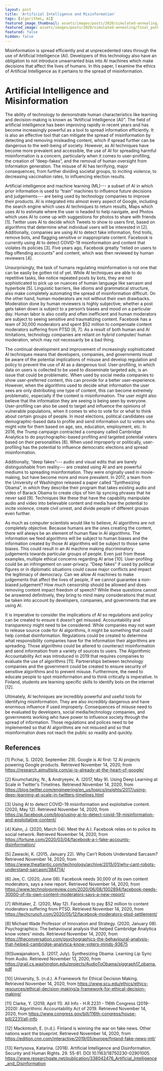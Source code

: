 ```yaml
---
layout: post
title: 'Artificial Intelligence and Misinformation'
tags: [algorithms, AI]
featured_image_thumbnail: assets/images/posts/2020/simulated-annealing/final_path.png
featured_image: assets/images/posts/2020/simulated-annealing/final_path.png
featured: false
hidden: false
---
```


Misinformation is spread efficiently and at unprecedented rates through the use of Artificial Intelligence (AI). Developers of this technology also have an obligation to not introduce unwarranted bias into AI machines which make decisions that affect the lives of humans. In this paper, I examine the ethics of Artificial Intelligence as it pertains to the spread of misinformation.

# Artificial Intelligence and Misinformation
The ability of technology to demonstrate human characteristics like learning and decision-making is known as “Artificial Intelligence (AI)”. The field of artificial intelligence has been improving rapidly in recent years and has become increasingly powerful as a tool to spread information efficiently. It is also an effective tool that can mitigate the spread of misinformation by detecting and removing misleading content, which if spread further can be dangerous to the well-being of society. However, as AI techniques have become more prevalent and accessible, the use of AI for spreading harmful misinformation is a concern, particularly when it comes to user-profiling, the creation of “deep-fakes”, and the removal of human oversight from information generation. The misuse of AI has terrifying, major consequences, from further dividing societal groups, to inciting violence, to decreasing vaccination rates, to influencing election results.

Artificial intelligence and machine learning (ML)--- a subset of AI in which prior information is used to “train” machines to influence future decisions and judgements--- are being used by technology companies to improve their products. AI is integrated into almost every aspect of Google, including the search engine which uses AI techniques to return results, Maps which uses AI to estimate where the user is headed to help navigate, and Photos which uses AI to come up with suggestions for photos to share with friends [1]. Twitter uses AI to decide which Tweets to show to users first, based on algorithms that determine what individual users will be interested in [2]. Additionally, companies are using AI to detect fake information, find trolls, remove bots, and flagging sensitive or inappropriate content. Facebook is currently using AI to detect COVID-19 misinformation and content that violates its policies [3]. Five years ago, Facebook greatly “relied on users to flag offending accounts” and content, which was then reviewed by human reviewers [4].
    
Unsurprisingly, the task of humans regulating misinformation is not one that can be easily be gotten rid of yet. While AI techniques are able to do repetitive tasks, like notice repeated posts by bots, they are not sophisticated to pick up on nuances of human language like sarcasm and hyperbole [5]. Linguistic barriers, like idioms and grammatical structure, also make completely automating the spread of misinformation difficult. On the other hand, human moderators are not without their own drawbacks. Moderation done by human reviewers is highly subjective; whether a post gets taken down is subject to a person’s biases and mood on a particular day. Human labor is also costly and often inefficient and human moderators are subject to seeing sensitive and traumatizing content. Facebook has a team of 30,000 moderators and spent $52 million to compensate content moderators suffering from PTSD [6, 7]. As a result of both human and AI limitations, technology companies are reliant on hybrid computer/ human moderation, which may not necessarily be a bad thing.
    
The continual development and improvement of increasingly sophisticated AI techniques means that developers, companies, and governments must be aware of the potential implications of misuse and develop regulation and policy to prevent the use of AI as a dangerous tool. User-profiling, in which data on users is collected to be used to disseminate targeted ads, is an issue that could be problematic. When used by social media companies to show user-preferred content, this can provide for a better user-experience. However, when the algorithms used to decide what information the user sees are only distributing one type of content, this can become extremely problematic, especially if the content is misinformation. The user might also believe that the information they are seeing is being seen by everyone. User-profiling can also be used to target and influence the opinions of vulnerable populations, when it comes to who to vote for or what to think about certain groups of people. In most elections, political candidates use demographic-based data to profile and send information out to voters who might vote for them based on age, sex, education, employment, etc. In 2016, the Trump campaign contracted a company called Cambridge Analytica to do psychographic-based profiling and targeted potential voters based on their personalities [8]. When used improperly or politically, user-profiling has the potential to influence democratic elections and spread misinformation.

Additionally, “deep fakes”--- audio and visual edits that are barely distinguishable from reality--- are created using AI and are powerful mediums to spreading misinformation. They were originally used in movie-making, but have become more and more prevalent. In 2017, a team from the University of Washington released a paper called “Synthesizing Obama”, in which they describe their program that takes existing audio and video of Barack Obama to create clips of him lip syncing phrases that he never said [9]. Techniques like these that have the capability manipulate audio and video into believable content and media have the potential to incite violence, create civil unrest, and divide people of different groups even further.

As much as computer scientists would like to believe, AI algorithms are not completely objective. Because humans are the ones creating the content, there will always be an element of human flaw in AI algorithms. The information we feed algorithms will be subject to human biases and the information created by those AI algorithms will be subject to those same biases. This could result in an AI machine making discriminatory judgements towards particular groups of people.
Even just from these examples, multiple ethical concerns regarding AI arise [10]. User-profiling could be an infringement on user-privacy. “Deep fakes” if used by political figures or in diplomatic situations could cause major conflicts and impact the legitimacy of democracy. Can we allow AI machines to make judgements that affect the lives of people, if we cannot guarantee a non-biased judgement? How much censorship should be allowed and does removing content impact freedom of speech? While these questions cannot be answered definitively, they bring to mind many considerations that must be taken into account by developers, companies, and governments that are using AI. 

It is imperative to consider the implications of AI so regulations and policy can be created to ensure it doesn’t get misused. Accountability and transparency might need to be considered. While companies may not want to release source code for AI algorithms, it might be something that could help combat disinformation. Regulations could be created to determine what responsibility companies have for the information their algorithms are spreading. Those algorithms could be altered to counteract misinformation and send information from a variety of sources to users. The Algorithmic Accountability Act was introduced in 2019 that requires companies to evaluate the use of algorithms [11]. Partnerships between technology companies and the government could be created to ensure security of sensitive algorithms and to prevent misuse. Furthermore, the need to educate people to spot misinformation and to think critically is imperative. In Finland, students are learning specific skills to identify bots on the internet [12].

Ultimately, AI techniques are incredibly powerful and useful tools for identifying misinformation. They are also incredibly dangerous and have enormous influence if used improperly. Consequences of misuse need to be evaluated by developers, social media/technology companies, and governments working who have power to influence society through the spread of information. Those regulations and polices need to be implemented so that AI algorithms are not misused and so that misinformation does not reach the public so readily and quickly.

## References

[1] Pichai, S. (2020, September 29). Google is AI first: 12 AI projects powering Google products. Retrieved November 14, 2020, from https://research.aimultiple.com/ai-is-already-at-the-heart-of-google/

[2] Koumchatzky, N., &amp; Andryeyev, A. (2017, May 9). Using Deep Learning at Scale in Twitter's Timelines. Retrieved November 14, 2020, from https://blog.twitter.com/engineering/en_us/topics/insights/2017/using-deep-learning-at-scale-in-twitters-timelines.html

[3] Using AI to detect COVID-19 misinformation and exploitative content. (2020, May 12). Retrieved November 14, 2020, from https://ai.facebook.com/blog/using-ai-to-detect-covid-19-misinformation-and-exploitative-content/

[4] Kahn, J. (2020, March 04). Meet the A.I. Facebook relies on to police its social network. Retrieved November 14, 2020, from https://fortune.com/2020/03/04/facebook-a-i-fake-accounts-disinformation/

[5] Zawacki, K. (2015, January 22). Why Can't Robots Understand Sarcasm? Retrieved November 14, 2020, from https://www.theatlantic.com/technology/archive/2015/01/why-cant-robots-understand-sarcasm/384714/

[6] Jee, C. (2020, June 08). Facebook needs 30,000 of its own content moderators, says a new report. Retrieved November 14, 2020, from https://www.technologyreview.com/2020/06/08/1002894/facebook-needs-30000-of-its-own-content-moderators-says-a-new-report/

[7] Whittaker, Z. (2020, May 12). Facebook to pay $52 million to content moderators suffering from PTSD. Retrieved November 14, 2020, from https://techcrunch.com/2020/05/12/facebook-moderators-ptsd-settlement/ 

[8] Michael Wade Professor of Innovation and Strategy. (2020, January 08). Psychographics: The behavioural analysis that helped Cambridge Analytica know voters' minds. Retrieved November 14, 2020, from https://theconversation.com/psychographics-the-behavioural-analysis-that-helped-cambridge-analytica-know-voters-minds-93675 

[9]Suwajanakorn, S. (2017, July). Synthesizing Obama: Learning Lip Sync from Audio. Retrieved November 13, 2020, from https://grail.cs.washington.edu/projects/AudioToObama/siggraph17_obama.pdf

[10] University, S. (n.d.). A Framework for Ethical Decision Making. Retrieved November 14, 2020, from https://www.scu.edu/ethics/ethics-resources/ethical-decision-making/a-framework-for-ethical-decision-making/

[11] Clarke, Y. (2019, April 11). All Info - H.R.2231 - 116th Congress (2019-2020): Algorithmic Accountability Act of 2019. Retrieved November 14, 2020, from https://www.congress.gov/bill/116th-congress/house-bill/2231/all-info

[12] Mackintosh, E. (n.d.). Finland is winning the war on fake news. Other nations want the blueprint. Retrieved November 14, 2020, from https://edition.cnn.com/interactive/2019/05/europe/finland-fake-news-intl/

[13] Kertysova, Katarina. (2018). Artificial Intelligence and Disinformation. Security and Human Rights. 29. 55-81. DOI 10.1163/18750230-02901005. https://www.researchgate.net/publication/338042476_Artificial_Intelligence_and_Disinformation